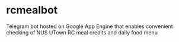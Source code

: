 # rcmealbot
Telegram bot hosted on Google App Engine that enables convenient checking of NUS UTown RC meal credits and daily food menu
